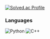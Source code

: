 [![Solved.ac Profile](http://mazassumnida.wtf/api/v2/generate_badge?boj=kmw0915)](https://solved.ac/kmw0915)
### Languages
![Python](https://img.shields.io/badge/Python-3776AB?style=flat-square&logo=Python&logoColor=white)
![C++](https://img.shields.io/badge/C++-00599C?style=flat-square&logo=cplusplus&logoColor=white)
